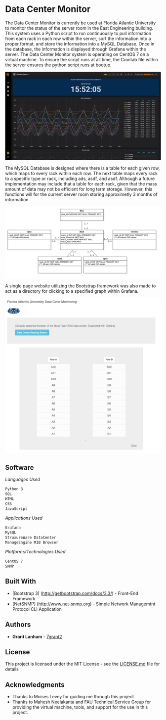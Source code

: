 # Data Center Monitor

The Data Center Monitor is currently be used at Florida Atlantic University to monitor the status of the server room in the East Engineering building. This system uses a Python script to run continuously to pull information from each rack in each row within the server, sort the information into a proper format, and store the information into a MySQL Database. Once in the database, the information is displayed through Grafana within the server. The Data Center Monitor system is operating on CentOS 7 on a virtual machine. To ensure the script runs at all time, the Crontab file within the server ensures the python script runs at bootup.

![DCM Display](pictures/dcm_graph.png)

The MySQL Database is designed where there is a table for each given row, which maps to every rack within each row. The next table maps every rack to a specific type or rack, including ads, asdf, and asdf. Although a future implementation may include that a table for each rack, given that the mass amount of data may not be efficient for long term storage. However, this functions will for the current server room storing approximetly 3 months of information.

![DCM Display](pictures/dcm_db.png)

A single page website utilizing the Bootstrap framework was also made to act as a directory for clicking to a specified graph within Grafana. 

![DCM Display](pictures/dcm_web.png)

## Software

*Languages Used*
```
Python 3
SQL
HTML
CSS
JavaScript
```

*Applications Used*
```
Grafana
MySQL
StruxureWare DataCenter
ManageEngine MIB Browser
```

*Platforms/Technologies Used*
```
CentOS 7
SNMP
```

## Built With

* [Bootstrap 3] (http://getbootstrap.com/docs/3.3/) - Front-End Framework
* [NetSNMP] (http://www.net-snmp.org) - Simple Network Managemtnt Protocol CLI Application 

## Authors

* **Grant Lanham** - [7grant2](https://github.com/7grant2/)

## License

This project is licensed under the MIT License - see the [LICENSE.md](LICENSE.md) file for details

## Acknowledgments

* Thanks to Moises Levey for guiding me through this project.
* Thanks to Mahesh Neelakanta and FAU Technical Service Group for providing the virtual machine, tools, and support for the use in this project.
